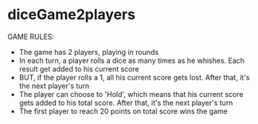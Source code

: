 # diceGame2players

GAME RULES:

- The game has 2 players, playing in rounds
- In each turn, a player rolls a dice as many times as he whishes. Each result get added to his current score
- BUT, if the player rolls a 1, all his current score gets lost. After that, it's the next player's turn
- The player can choose to 'Hold', which means that his current score gets added to his total score. After that, it's the next player's turn
- The first player to reach 20 points on total score wins the game

